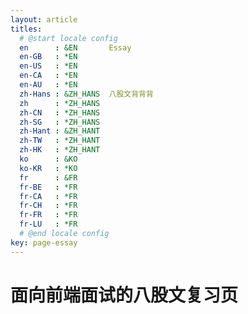 ```yaml
---
layout: article
titles:
  # @start locale config
  en      : &EN       Essay
  en-GB   : *EN
  en-US   : *EN
  en-CA   : *EN
  en-AU   : *EN
  zh-Hans : &ZH_HANS  八股文背背背
  zh      : *ZH_HANS
  zh-CN   : *ZH_HANS
  zh-SG   : *ZH_HANS
  zh-Hant : &ZH_HANT  
  zh-TW   : *ZH_HANT
  zh-HK   : *ZH_HANT
  ko      : &KO       
  ko-KR   : *KO
  fr      : &FR       
  fr-BE   : *FR
  fr-CA   : *FR
  fr-CH   : *FR
  fr-FR   : *FR
  fr-LU   : *FR
  # @end locale config
key: page-essay
---
```


# 面向前端面试的八股文复习页


